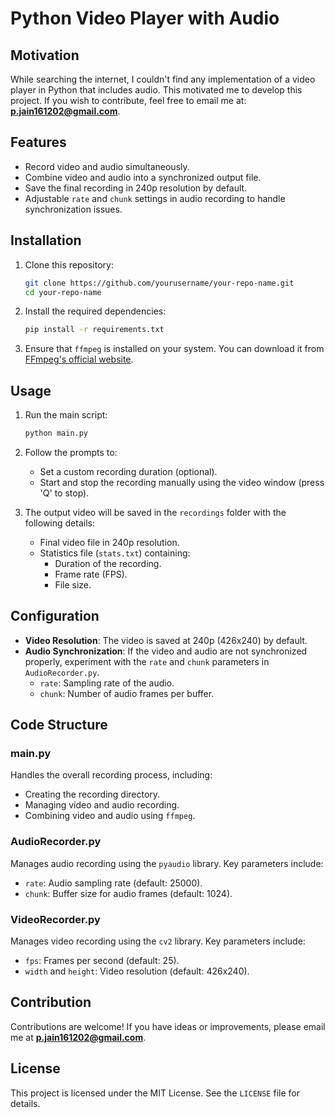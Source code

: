# Python Video Player with Audio

## Motivation
While searching the internet, I couldn't find any implementation of a video player in Python that includes audio. This motivated me to develop this project. If you wish to contribute, feel free to email me at: **p.jain161202@gmail.com**.

## Features
- Record video and audio simultaneously.
- Combine video and audio into a synchronized output file.
- Save the final recording in 240p resolution by default.
- Adjustable `rate` and `chunk` settings in audio recording to handle synchronization issues.

## Installation

1. Clone this repository:
   ```bash
   git clone https://github.com/yourusername/your-repo-name.git
   cd your-repo-name
   ```

2. Install the required dependencies:
   ```bash
   pip install -r requirements.txt
   ```

3. Ensure that `ffmpeg` is installed on your system. You can download it from [FFmpeg's official website](https://ffmpeg.org/).

## Usage

1. Run the main script:
   ```bash
   python main.py
   ```

2. Follow the prompts to:
   - Set a custom recording duration (optional).
   - Start and stop the recording manually using the video window (press 'Q' to stop).

3. The output video will be saved in the `recordings` folder with the following details:
   - Final video file in 240p resolution.
   - Statistics file (`stats.txt`) containing:
     - Duration of the recording.
     - Frame rate (FPS).
     - File size.

## Configuration
- **Video Resolution**: The video is saved at 240p (426x240) by default.
- **Audio Synchronization**: If the video and audio are not synchronized properly, experiment with the `rate` and `chunk` parameters in `AudioRecorder.py`.
  - `rate`: Sampling rate of the audio.
  - `chunk`: Number of audio frames per buffer.

## Code Structure

### main.py
Handles the overall recording process, including:
- Creating the recording directory.
- Managing video and audio recording.
- Combining video and audio using `ffmpeg`.

### AudioRecorder.py
Manages audio recording using the `pyaudio` library. Key parameters include:
- `rate`: Audio sampling rate (default: 25000).
- `chunk`: Buffer size for audio frames (default: 1024).

### VideoRecorder.py
Manages video recording using the `cv2` library. Key parameters include:
- `fps`: Frames per second (default: 25).
- `width` and `height`: Video resolution (default: 426x240).

## Contribution
Contributions are welcome! If you have ideas or improvements, please email me at **p.jain161202@gmail.com**.

## License
This project is licensed under the MIT License. See the `LICENSE` file for details.

